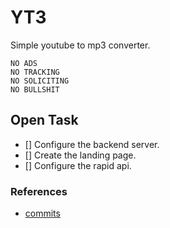 # YT3
Simple youtube to mp3 converter.

```
NO ADS
NO TRACKING
NO SOLICITING
NO BULLSHIT
```


## Open Task

- [] Configure the backend server.
- [] Create the landing page.
- [] Configure the rapid api.
  

### References

- [commits](https://www.conventionalcommits.org/en/v1.0.0-beta.4/)
